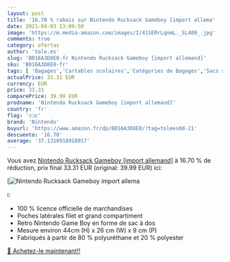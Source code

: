 ```yaml
---
layout: post
title: '16.70 % rabais sur Nintendo Rucksack Gameboy [import allema'
date: 2021-04-03 13:09:50
image: 'https://m.media-amazon.com/images/I/41SERrLqnmL._SL400_.jpg'
comments: true
category: ofertas
author: 'tole.es'
slug: 'B016A3D8E0-fr Nintendo Rucksack Gameboy [import allemand]'
sku: 'B016A3D8E0-fr'
tags: [ 'Bagages','Cartables scolaires','Catégories de Bagages','Sacs scolaires, cartables et trousses','Sacs à dos','Sacs à dos loisir','Sacs à dos pour enfant','nintendo', ]
actualPrice: 33.31 EUR
currency: EUR
price: 33.31
comparePrice: 39.99 EUR
prodname: 'Nintendo Rucksack Gameboy [import allemand]'
country: 'fr'
flag: '🇫🇷'
brand: 'Nintendo'
buyurl: 'https://www.amazon.fr/dp/B016A3D8E0/?tag=tolees0d-21'
descuento: '16.70'
average: '37.1318918918917'
---
```


Vous avez [Nintendo Rucksack Gameboy [import allemand]](https://www.amazon.fr/dp/B016A3D8E0/?tag=tolees0d-21)  à  16.70 % de réduction, prix final  33.31 EUR (original: 39.99 EUR) ici:

[![Nintendo Rucksack Gameboy [import allema](https://m.media-amazon.com/images/I/41SERrLqnmL._SL400_.jpg)](https://www.amazon.fr/dp/B016A3D8E0/?tag=tolees0d-21)

ℹ️:

- 100 % licence officielle de marchandises
- Poches latérales filet et grand compartiment
- Retro Nintendo Game Boy en forme de sac à dos
- Mesure environ 44cm (H) x 26 cm (W) x 9 cm (P)
- Fabriqués à partir de 80 % polyuréthane et 20 % polyester

[🛒 Achetez-le maintenant!!](https://www.amazon.fr/dp/B016A3D8E0/?tag=tolees0d-21)
